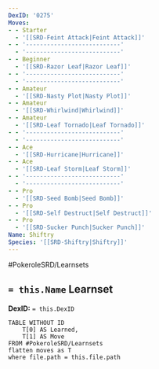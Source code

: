 ```yaml
---
DexID: '0275'
Moves:
- - Starter
  - '[[SRD-Feint Attack|Feint Attack]]'
- - '---------------------------'
  - '---------------------------'
- - Beginner
  - '[[SRD-Razor Leaf|Razor Leaf]]'
- - '---------------------------'
  - '---------------------------'
- - Amateur
  - '[[SRD-Nasty Plot|Nasty Plot]]'
- - Amateur
  - '[[SRD-Whirlwind|Whirlwind]]'
- - Amateur
  - '[[SRD-Leaf Tornado|Leaf Tornado]]'
- - '---------------------------'
  - '---------------------------'
- - Ace
  - '[[SRD-Hurricane|Hurricane]]'
- - Ace
  - '[[SRD-Leaf Storm|Leaf Storm]]'
- - '---------------------------'
  - '---------------------------'
- - Pro
  - '[[SRD-Seed Bomb|Seed Bomb]]'
- - Pro
  - '[[SRD-Self Destruct|Self Destruct]]'
- - Pro
  - '[[SRD-Sucker Punch|Sucker Punch]]'
Name: Shiftry
Species: '[[SRD-Shiftry|Shiftry]]'
---
```


#PokeroleSRD/Learnsets

## `= this.Name` Learnset

**DexID:** `= this.DexID`

```dataview
TABLE WITHOUT ID
    T[0] AS Learned,
    T[1] AS Move
FROM #PokeroleSRD/Learnsets
flatten moves as T
where file.path = this.file.path
```
